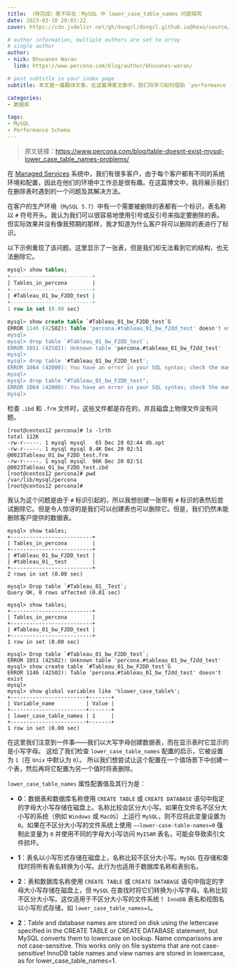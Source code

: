 ```yaml
---
title: （待完成）表不存在：MySQL 中 lower_case_table_names 问题探究
date: 2023-03-10 20:03:22
cover: https://cdn.jsdelivr.net/gh/dongzl/dongzl.github.io@hexo/source/images/cover/mysql_study_2.png

# author information, multiple authors are set to array
# single author
author:
- nick: Bhuvanes Waran
  link: https://www.percona.com/blog/author/bhuvanes-waran/

# post subtitle in your index page
subtitle: 本文是一篇翻译文章，在这篇博客文章中，我们将学习如何借助 `performance schema` 中 `Instrument` 工具来排查 `MySQL` 数据库的一些问题。

categories:
- 数据库

tags:
- MySQL
- Performance Schema
---
```


> 原文链接：https://www.percona.com/blog/table-doesnt-exist-mysql-lower_case_table_names-problems/

在 [Managed Services](https://www.percona.com/services/managed-services) 系统中，我们有很多客户，由于每个客户都有不同的系统环境和配置，因此在他们的环境中工作总是很有趣。在这篇博文中，我将展示我们在删除表时遇到的一个问题及其解决方法。

在客户的生产环境（`MySQL 5.7`）中有一个需要被删除的表都有一个标识，表名称以 `#` 符号开头。我认为我们可以很容易地使用引号或反引号来指定要删除的表。但实际效果并没有像我预期的那样，我才知道为什么客户将可以删除的表进行了标识。

以下示例重现了该问题。这里显示了一张表，但是我们却无法看到它的结构，也无法删除它。

```sql
mysql> show tables;
+--------------------------+
| Tables_in_percona        |
+--------------------------+
| #Tableau_01_bw_F2DD_test |
+--------------------------+
1 row in set (0.00 sec)

mysql> show create table `#Tableau_01_bw_F2DD_test`G
ERROR 1146 (42S02): Table 'percona.#tableau_01_bw_f2dd_test' doesn't exist
mysql> 
mysql> drop table `#Tableau_01_bw_F2DD_test`;
ERROR 1051 (42S02): Unknown table 'percona.#tableau_01_bw_f2dd_test'
mysql> 
mysql> drop table '#Tableau_01_bw_F2DD_test';
ERROR 1064 (42000): You have an error in your SQL syntax; check the manual that corresponds to your MySQL server version for the right syntax to use near ''#Tableau_01_bw_F2DD_test'' at line 1
mysql> 
mysql> drop table "#Tableau_01_bw_F2DD_test";
ERROR 1064 (42000): You have an error in your SQL syntax; check the manual that corresponds to your MySQL server version for the right syntax to use near '"#Tableau_01_bw_F2DD_test"' at line 1
mysql> 
```

检查 `.ibd` 和 `.frm` 文件时，这些文件都是存在的，并且磁盘上物理文件没有问题。

```shell
[root@centos12 percona]# ls -lrth
total 112K
-rw-r-----. 1 mysql mysql   65 Dec 20 02:44 db.opt
-rw-r-----. 1 mysql mysql 8.4K Dec 20 02:51 @0023Tableau_01_bw_F2DD_test.frm
-rw-r-----. 1 mysql mysql  96K Dec 20 02:51 @0023Tableau_01_bw_F2DD_test.ibd
[root@centos12 percona]# pwd
/var/lib/mysql/percona
[root@centos12 percona]# 
```

我认为这个问题是由于 `#` 标识引起的，所以我想创建一张带有 `#` 标识的表然后尝试删除它。但是令人惊讶的是我们可以创建表也可以删除它。但是，我们仍然未能删除客户提供的数据表。

```shell
mysql> show tables;
+--------------------------+
| Tables_in_percona        |
+--------------------------+
| #Tableau_01_bw_F2DD_test |
| #tableau_01__test        |
+--------------------------+
2 rows in set (0.00 sec)

mysql> Drop table `#Tableau_01__Test`;
Query OK, 0 rows affected (0.01 sec)

mysql> show tables;
+--------------------------+
| Tables_in_percona        |
+--------------------------+
| #Tableau_01_bw_F2DD_test |
+--------------------------+
1 row in set (0.00 sec)

mysql> Drop table `#Tableau_01_bw_F2DD_test`;
ERROR 1051 (42S02): Unknown table 'percona.#tableau_01_bw_f2dd_test'
mysql> show create table `#Tableau_01_bw_F2DD_test`G
ERROR 1146 (42S02): Table 'percona.#tableau_01_bw_f2dd_test' doesn't exist
mysql> 
mysql> show global variables like '%lower_case_table%';
+------------------------+-------+
| Variable_name          | Value |
+------------------------+-------+
| lower_case_table_names | 1     |
+------------------------+-------+
1 row in set (0.00 sec)
```

在这里我们注意到一件事——我们以大写字母创建数据表，而在显示表时它显示的是小写字母。 这给了我们检查 `lower_case_table_names` 配置的启示，它被设置为 `1`（在 `Unix` 中默认为 `0`）。
所以我们想尝试让这个配置在一个值场景下中创建一个表，然后再将它配置为另一个值时将表删除。

`lower_case_table_names` 属性配置值及其行为是：

- **0**：数据表和数据库名称使用 `CREATE TABLE` 或 `CREATE DATABASE` 语句中指定的字母大小写存储在磁盘上。名称比较会区分大小写。如果在文件名不区分大小写的系统（例如 `Windows` 或 `MacOS`）上运行 `MySQL`，则不应将此变量设置为 `0`。如果在不区分大小写的文件系统上使用 `−−lower-case-table-names=0` 强制此变量为 `0` 并使用不同的字母大小写访问 `MyISAM` 表名，可能会导致索引文件损坏。

- **1**：表名以小写形式存储在磁盘上，名称比较不区分大小写。`MySQL` 在存储和查找时将所有表名转换为小写。此行为也适用于数据库名称和表别名。

- **2**：表和数据库名称使用 `CREATE TABLE` 或 `CREATE DATABASE` 语句中指定的字母大小写存储在磁盘上，但 `MySQL` 在查找时将它们转换为小写字母。名称比较不区分大小写。这仅适用于不区分大小写的文件系统！ `InnoDB` 表名和视图名以小写形式存储，如 `lower_case_table_names=1`。

- **2**：Table and database names are stored on disk using the lettercase specified in the CREATE TABLE or CREATE DATABASE statement, but MySQL converts them to lowercase on lookup. Name comparisons are not case-sensitive. This works only on file systems that are not case-sensitive! InnoDB table names and view names are stored in lowercase, as for lower_case_table_names=1.
